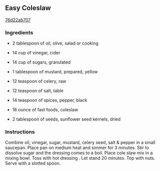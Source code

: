 ## Easy Coleslaw

[76d22ab707](http://www.food.com/recipe/easy-coleslaw-180430)

### Ingredients

 - 2 tablespoon of oil, olive, salad or cooking

 - 14 cup of vinegar, cider

 - 14 cup of sugars, granulated

 - 1 tablespoon of mustard, prepared, yellow

 - 12 teaspoon of celery, raw

 - 12 teaspoon of salt, table

 - 14 teaspoon of spices, pepper, black

 - 16 ounce of fast foods, coleslaw

 - 2 tablespoon of seeds, sunflower seed kernels, dried

### Instructions

Combine oil, vinegar, sugar, mustard, celery seed, salt & pepper in a small saucepan. Place pan on medium heat and simmer for 3 minutes. Stir to dissolve sugar and the dressing comes to a boil. Place cole slaw mix in a mixing bowl. Toss with hot dressing . Let stand 20 minutes. Top with nuts. Serve with a slotted spoon.